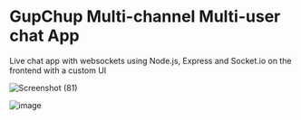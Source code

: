 # GupChup Multi-channel Multi-user chat App
Live chat app with websockets using Node.js, Express and Socket.io on the frontend with a custom UI

![Screenshot (81)](https://user-images.githubusercontent.com/73276425/221357043-3e40b4fa-5818-43c9-bbc8-0ee1c75e6127.png)

![image](https://user-images.githubusercontent.com/73276425/221356990-8d92c9e1-5311-4f1d-96cb-686b29ffdb84.png)
